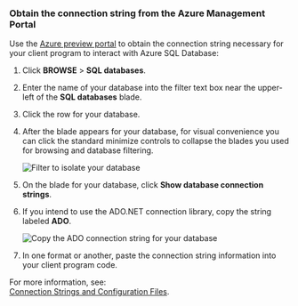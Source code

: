 
<!--
includes/sql-database-include-connection-string-20-portalshots.md

Latest Freshness check:  2015-09-02 , GeneMi.

## Connection string
-->


### Obtain the connection string from the Azure Management Portal


Use the [Azure preview portal](https://manage.windowsazure.cn/) to obtain the connection string necessary for your client program to interact with Azure SQL Database: 


1. Click **BROWSE** > **SQL databases**.

2. Enter the name of your database into the filter text box near the upper-left of the **SQL databases** blade.

3. Click the row for your database.

4. After the blade appears for your database, for visual convenience you can click the standard minimize controls to collapse the blades  you used for browsing and database filtering. 
 
	![Filter to isolate your database][10-FilterDatabase]

5. On the blade for your database, click **Show database connection strings**.

6. If you intend to use the ADO.NET connection library, copy the string labeled **ADO**. 
 
	![Copy the ADO connection string for your database][20-CopyAdoConnectionString]
 
7. In one format or another, paste the connection string information into your client program code.



For more information, see:<br/>[Connection Strings and Configuration Files](http://msdn.microsoft.com/zh-cn/library/ms254494.aspx).



<!-- Image references. -->

[10-FilterDatabase]: ./media/sql-database-include-connection-string-20-portalshots/connqry-connstr-a.png

[20-CopyAdoConnectionString]: ./media/sql-database-include-connection-string-20-portalshots/connqry-connstr-b.png


<!--
These three includes/ files are a sequenced set, but you can pick and choose:

includes/sql-database-include-connection-string-20-portalshots.md
includes/sql-database-include-connection-string-30-compare.md
includes/sql-database-include-connection-string-40-config.md
-->
